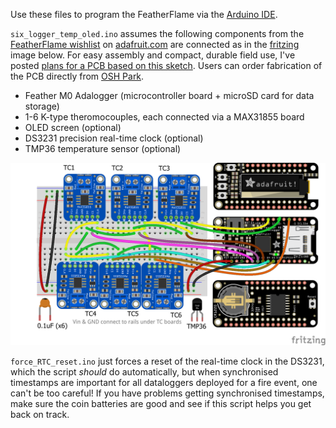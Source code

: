 Use these files to program the FeatherFlame via the [Arduino IDE](https://www.arduino.cc/en/Main/Software). 

`six_logger_temp_oled.ino` assumes the following components from the [FeatherFlame wishlist](http://www.adafruit.com/wishlists/459876) on [adafruit.com](http://adafruit.com) are connected as in the [fritzing](http://www.fritzing.org) image below. 
For easy assembly and compact, durable field use, I've posted [plans for a PCB based on this sketch](https://github.com/devanmcg/FireScienceDIY/tree/master/FeatherFlame/PCB). 
Users can order fabrication of the PCB directly from [OSH Park](https://oshpark.com/shared_projects/cAXzsQJw). 

* Feather M0 Adalogger (microcontroller board + microSD card for data storage)
* 1-6 K-type theromocouples, each connected via a MAX31855 board
* OLED screen (optional)
* DS3231 precision real-time clock (optional)
* TMP36 temperature sensor (optional) 

<img src="https://github.com/devanmcg/FireScienceDIY/blob/master/FeatherFlame/PCB/FeatherFlame6tc_bb.png" width="600">

`force_RTC_reset.ino` just forces a reset of the real-time clock in the DS3231, which the script *should* do automatically, but when synchronised timestamps are important for all dataloggers deployed for a fire event, one can't be too careful!
If you have problems getting synchronised timestamps, make sure the coin batteries are good and see if this script helps you get back on track.
